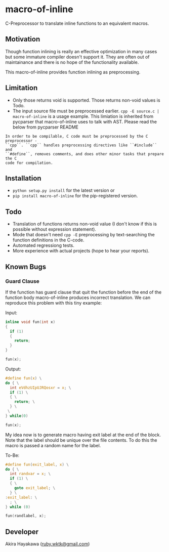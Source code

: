# macro-of-inline

C-Preprocessor to translate inline functions to an equivalent macros.

## Motivation

Though function inlining is really an effective optimization in many cases
but some immature compiler doesn't support it.
They are often out of maintainance and there is no hope
of the functionality available.

This macro-of-inline provides function inlining as preprocessing.

## Limitation

- Only those returns void is supported. Those returns non-void values is Todo.
- The input source file must be preprocessed earlier. `cpp -E source.c | macro-of-inline` is a usage example.
  This limiation is inherited from pycparser that macro-of-inline uses to talk with AST.
  Please read the below from pycparser README

```
In order to be compilable, C code must be preprocessed by the C preprocessor -
``cpp``. ``cpp`` handles preprocessing directives like ``#include`` and
``#define``, removes comments, and does other minor tasks that prepare the C
code for compilation.
```

## Installation

- `python setup.py install` for the latest version or
- `pip install macro-of-inline` for the pip-registered version.

## Todo

- Translation of functions returns non-void value (I don't know if this is possible without expression statement).
- Mode that doesn't need `cpp -E` preprocessing by text-searching the function definitions in the C-code.
- Automated regressiong tests. 
- More experience with actual projects (hope to hear your reports).

## Known Bugs

### Guard Clause
If the function has guard clause that quit the function before the
end of the function body
macro-of-inline produces incorrect translation.
We can reproduce this problem with this tiny example:

Input:

```c
inline void fun(int x)
{
  if (1)
  {
    return;
  }
}

fun(x);
```

Output:

```c
#define fun(x) \
do { \
  int eVdhzUIpUJRQosxr = x; \
  if (1) \
  { \
    return; \
  } \
 \
} while(0)

fun(x);
```

My idea now is to generate macro having exit label at the end of the block.
Note that the label should be unique over the file contents. To do this 
the macro is passed a random name for the label.

To-Be:

```c
#define fun(exit_label, x) \
do { \
  int randvar = x; \
  if (1) \
  { \
    goto exit_label; \
  } \
:exit_label: \
  ; \
} while (0)

fun(randlabel, x);
```

## Developer

Akira Hayakawa (ruby.wktk@gmail.com)
